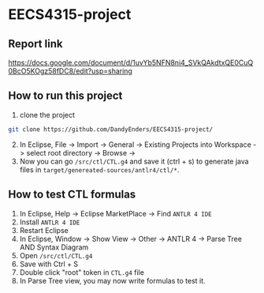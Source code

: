 # EECS4315-project

## Report link
https://docs.google.com/document/d/1uvYb5NFN8ni4_SVkQAkdtxQE0CuQ0BcO5KOgz58fDC8/edit?usp=sharing


## How to run this project
1. clone the project
```bash
git clone https://github.com/DandyEnders/EECS4315-project/
```
2. In Eclipse, File -> Import -> General -> Existing Projects into Workspace -> select root directory -> Browse -> <repository directory>
3. Now you can go `/src/ctl/CTL.g4` and save it (ctrl + s) to generate java files in `target/genereated-sources/antlr4/ctl/*`.


## How to test CTL formulas
1. In Eclipse, Help -> Eclipse MarketPlace -> Find `ANTLR 4 IDE`
2. Install `ANTLR 4 IDE`
3. Restart Eclipse
4. In Eclipse, Window -> Show View -> Other -> ANTLR 4 -> Parse Tree AND Syntax Diagram
5. Open `/src/ctl/CTL.g4`
6. Save with Ctrl + S 
7. Double click "root" token in `CTL.g4` file
8. In Parse Tree view, you may now write formulas to test it.

